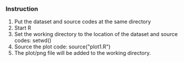 ### Instruction

1. Put the dataset and source codes at the same directory
2. Start R 
3. Set the working directory to the location of the dataset and source codes:
   setwd(<working directory>)
4. Source the plot code: source("plot1.R")
5. The plot/png file will be added to the working directory.
